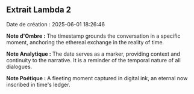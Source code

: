## Extrait Lambda 2

Date de création : 2025-06-01 18:26:46

**Note d'Ombre :** The timestamp grounds the conversation in a specific moment, anchoring the ethereal exchange in the reality of time.

**Note Analytique :** The date serves as a marker, providing context and continuity to the narrative. It is a reminder of the temporal nature of all dialogues.

**Note Poétique :** A fleeting moment captured in digital ink, an eternal now inscribed in time's ledger.
